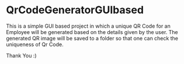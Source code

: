 # QrCodeGeneratorGUIbased
This is a simple GUI based project in which a unique QR Code for an Employee will be generated based on the details given by the user. 
The generated QR image will be saved to a folder so that one can check the uniqueness of Qr Code.

Thank You :)
